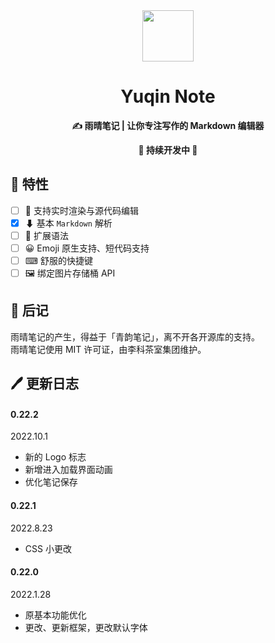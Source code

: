 <div align = "center">
  <img src="https://raw.githubusercontent.com/xwtlt/Yuqin/main/src/logo.png" height="82" width="82"/>
  <h1>Yuqin Note</h1>
  <p><b>✍ 雨晴笔记 | 让你专注写作的 Markdown 编辑器</b></p>
  <p><b>🧪 持续开发中 💾</b></p>
 </div>

## 🌟 特性

- [ ] 🧾 支持实时渲染与源代码编辑
- [x] ⬇ 基本 `Markdown` 解析
- [ ] 🎨 扩展语法
- [ ] 😀 Emoji 原生支持、短代码支持
- [ ] ⌨ 舒服的快捷键
- [ ] 🖼 绑定图片存储桶 API

## 🌠 后记

雨晴笔记的产生，得益于「青韵笔记」，离不开各开源库的支持。<br>
雨晴笔记使用 MIT 许可证，由李科茶室集团维护。

## 🖊 更新日志

#### 0.22.2
2022.10.1
- 新的 Logo 标志
- 新增进入加载界面动画
- 优化笔记保存

#### 0.22.1
2022.8.23
- CSS 小更改

#### 0.22.0
2022.1.28
- 原基本功能优化
- 更改、更新框架，更改默认字体
